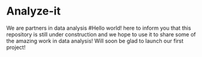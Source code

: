 # Analyze-it
We are partners in data analysis
#Hello world! here to inform you that this repository is still under construction and we hope to use it to share some of the amazing work in data analysis! Will soon be glad to launch our first project! 
